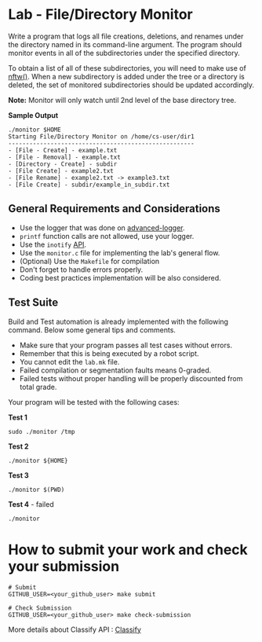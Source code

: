 Lab - File/Directory Monitor
================================

Write a program that logs all file creations, deletions, and renames under the directory named in its command-line argument.
The program should monitor events in all of the subdirectories under the specified directory.

To obtain a list of all of these subdirectories, you will need to make use of [nftw()](https://linux.die.net/man/3/nftw).
When a new subdirectory is added under the tree or a directory is deleted, the set of monitored subdirectories should be updated accordingly.

**Note:** Monitor will only watch until 2nd level of the base directory tree.

**Sample Output**
```
./monitor $HOME
Starting File/Directory Monitor on /home/cs-user/dir1
-----------------------------------------------------
- [File - Create] - example.txt
- [File - Removal] - example.txt
- [Directory - Create] - subdir
- [File Create] - example2.txt 
- [File Rename] - example2.txt -> example3.txt 
- [File Create] - subdir/example_in_subdir.txt 
```

General Requirements and Considerations
---------------------------------------
- Use the logger that was done on [advanced-logger](https://github.com/CodersSquad/ap-labs/tree/master/labs/advanced-logger).
- `printf` function calls are not allowed, use your logger.
- Use the `inotify` [API](http://man7.org/linux/man-pages/man7/inotify.7.html).
- Use the `monitor.c` file for implementing the lab's general flow.
- (Optional) Use the `Makefile` for compilation
- Don't forget to handle errors properly.
- Coding best practices implementation will be also considered.


Test Suite
----------
Build and Test automation is already implemented with the following command. Below some general tips and comments.

- Make sure that your program passes all test cases without errors.
- Remember that this is being executed by a robot script.
- You cannot edit the `lab.mk` file.
- Failed compilation or segmentation faults means 0-graded.
- Failed tests without proper handling  will be properly discounted from total grade.

Your program will be tested with the following cases:

**Test 1**
 ```
 sudo ./monitor /tmp
 ```
**Test 2**
 ```
./monitor ${HOME}
```
**Test 3**
```
./monitor $(PWD)
```
**Test 4** - failed
```
./monitor
```

How to submit your work and check your submission
=================================================
```
# Submit
GITHUB_USER=<your_github_user> make submit

# Check Submission
GITHUB_USER=<your_github_user> make check-submission
```

More details about Classify API : [Classify](../../classify.md)
